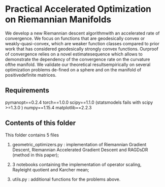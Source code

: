# Practical Accelerated Optimization on Riemannian Manifolds

We develop a new Riemannian descent algorithmwith an accelerated rate of convergence.  We focus on functions that are geodesically convex or weakly-quasi-convex, which are weaker function classes compared to prior work that has considered geodesically strongly convex functions. Ourproof of convergence relies on a novel estimatesequence which allows to demonstrate the dependency of the convergence rate on the curvature ofthe manifold. We validate our theoretical resultsempirically on several optimization problems de-fined on a sphere and on the manifold of positivedefinite matrices.

## Requirements
pymanopt==0.2.4
torch==1.0.0
scipy==1.1.0 (statsmodels fails with scipy >=1.3.0 )
numpy==1.15.4
matplotlib==2.2.3

## Contents of this folder
This folder contains 5 files

1) geometric_optimizers.py : implementation of Riemannian Gradient Descent, Riemannian Accelerated Gradient Descent and RAGDsDR (method in this paper);

2) 3 notebooks containing the implementation of operator scaling, Rayleight quotient and Karcher mean; 

2) utils.py : additional functions for the problems above.

